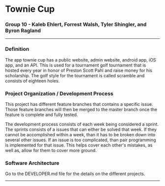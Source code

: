 # Townie Cup
### Group 10 - Kaleb Ehlert, Forrest Walsh, Tyler Shingler, and Byron Ragland

---


### Definition
The app townie cup has a public website, admin website, android app, iOS app, and an API. This is used for a tournament golf tournament that is hosted every year in honor of Preston Scott Pahl and raise money for his scholarship. The golf style for the tournament is called scramble and consists of eighteen holes.

### Project Organization / Development Process
This project has different feature branches that contains a specific issue. Those feature branches will then be merged to the master branch once the feature is complete and fully tested.

The development process consists of each week being considered a sprint. The sprints consists of a issues that can either be solved that week. If they cannot be accomplished within a week, than it has to be broken down into several other issues. If an issue is too complicated, than pair programming is implemented for that issue. This helps cover each other's mistakes, as well as, allow for them to cover more ground.

### Software Architecture

Go to the DEVELOPER.md file for the details on the different projects.

---
